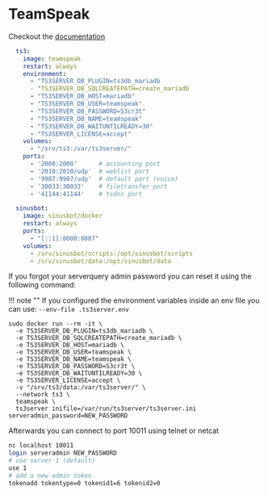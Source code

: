 # TeamSpeak

Checkout the [documentation](https://hub.docker.com/_/teamspeak)
```yaml
  ts3:
    image: teamspeak
    restart: always
    environment:
      - "TS3SERVER_DB_PLUGIN=ts3db_mariadb
      - "TS3SERVER_DB_SQLCREATEPATH=create_mariadb
      - "TS3SERVER_DB_HOST=mariadb"
      - "TS3SERVER_DB_USER=teamspeak"
      - "TS3SERVER_DB_PASSWORD=S3cr3t"
      - "TS3SERVER_DB_NAME=teamspeak"
      - "TS3SERVER_DB_WAITUNTILREADY=30"
      - "TS3SERVER_LICENSE=accept"
    volumes:
      - "/srv/ts3:/var/ts3server/"
    ports:
      - '2008:2008'      # accounting port
      - '2010:2010/udp'  # weblist port
      - '9987:9987/udp'  # default port (voice)
      - '30033:30033'    # filetransfer port
      - '41144:41144'    # tsdns port

  sinusbot:
    image: sinusbot/docker
    restart: always
    ports:
      - "[::1]:8000:8087"
    volumes:
      - /srv/sinusbot/scripts:/opt/sinusbot/scripts
      - /srv/sinusbot/data:/opt/sinusbot/data
```

If you forgot your serverquery admin password you can reset it using the following command:

!!! note ""
    If you configured the environment variables inside an env file you can use: `--env-file .ts3server.env`

```
sudo docker run --rm -it \
  -e TS3SERVER_DB_PLUGIN=ts3db_mariadb \
  -e TS3SERVER_DB_SQLCREATEPATH=create_mariadb \
  -e TS3SERVER_DB_HOST=mariadb \
  -e TS3SERVER_DB_USER=teamspeak \
  -e TS3SERVER_DB_NAME=teamspeak \
  -e TS3SERVER_DB_PASSWORD=S3cr3t \
  -e TS3SERVER_DB_WAITUNTILREADY=30 \
  -e TS3SERVER_LICENSE=accept \
  -v "/srv/ts3/data:/var/ts3server/" \
  --network ts3 \
  teamspeak \
  ts3server inifile=/var/run/ts3server/ts3server.ini serveradmin_password=NEW_PASSWORD
```

Afterwards you can connect to port 10011 using telnet or netcat
```sh
nc localhost 10011
login serveradmin NEW_PASSWORD
# use server 1 (default)
use 1
# add a new admin token
tokenadd tokentype=0 tokenid1=6 tokenid2=0
```